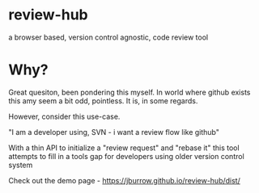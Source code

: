 # review-hub

a browser based, version control agnostic, code review tool

# Why?

Great quesiton, been pondering this myself. In world where github exists this amy seem a bit odd, pointless. It is, in some regards.

However, consider this use-case.

"I am a developer using, SVN - i want a review flow like github"

With a thin API to initialize a "review request" and "rebase it" this tool attempts to fill in a tools gap for developers using older version control system

Check out the demo page - https://jburrow.github.io/review-hub/dist/
